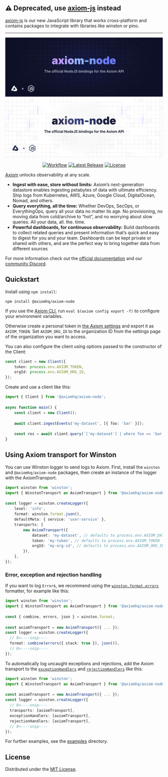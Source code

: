 ## ⚠️ Deprecated, use [axiom-js](https://github.com/axiomhq/axiom-js) instead

[axiom-js](https://github.com/axiomhq/axiom-js) is our new JavaScript library that works cross-platform and contains packages to integrate with libraries like winston or pino.

----

![axiom-node: The official NodeJS bindings for the Axiom API](.github/images/banner-dark.svg#gh-dark-mode-only)
![axiom-node: The official NodeJS bindings for the Axiom API](.github/images/banner-light.svg#gh-light-mode-only)

<div align="center">

[![Workflow][workflow_badge]][workflow]
[![Latest Release][release_badge]][release]
[![License][license_badge]][license]

</div>

[Axiom](https://axiom.co) unlocks observability at any scale.

-   **Ingest with ease, store without limits:** Axiom’s next-generation datastore enables ingesting petabytes of data with ultimate efficiency. Ship logs from Kubernetes, AWS, Azure, Google Cloud, DigitalOcean, Nomad, and others.
-   **Query everything, all the time:** Whether DevOps, SecOps, or EverythingOps, query all your data no matter its age. No provisioning, no moving data from cold/archive to “hot”, and no worrying about slow queries. All your data, all. the. time.
-   **Powerful dashboards, for continuous observability:** Build dashboards to collect related queries and present information that’s quick and easy to digest for you and your team. Dashboards can be kept private or shared with others, and are the perfect way to bring together data from different sources

For more information check out the [official documentation](https://axiom.co/docs)
and our
[community Discord](https://axiom.co/discord).

## Quickstart

Install using `npm install`:

```shell
npm install @axiomhq/axiom-node
```

If you use the [Axiom CLI](https://github.com/axiomhq/cli), run `eval $(axiom config export -f)` to configure your environment variables.

Otherwise create a personal token in [the Axiom settings](https://app.axiom.co/profile) and export it as `AXIOM_TOKEN`. Set `AXIOM_ORG_ID` to the organization ID from the settings page of the organization you want to access.

You can also configure the client using options passed to the constructor of the Client:

```ts
const client = new Client({
    token: process.env.AXIOM_TOKEN,
    orgId: process.env.AXIOM_ORG_ID,
});
```

Create and use a client like this:

```ts
import { Client } from '@axiomhq/axiom-node';

async function main() {
    const client = new Client();

    await client.ingestEvents('my-dataset', [{ foo: 'bar' }]);

    const res = await client.query(`['my-dataset'] | where foo == 'bar' | limit 100`);
}
```

## Using Axiom transport for Winston

You can use Winston logger to send logs to Axiom. First, install the `winston` and `@axiomhq/axiom-node` packages, then
create an instance of the logger with the AxiomTransport.

```ts
import winston from 'winston';
import { WinstonTransport as AxiomTransport } from '@axiomhq/axiom-node';

const logger = winston.createLogger({
    level: 'info',
    format: winston.format.json(),
    defaultMeta: { service: 'user-service' },
    transports: [
        new AxiomTransport({
            dataset: 'my-dataset', // defaults to process.env.AXIOM_DATASET
            token: 'my-token', // defaults to process.env.AXIOM_TOKEN
            orgId: 'my-org-id', // defaults to process.env.AXIOM_ORG_ID
        }),
    ],
});
```

### Error, exception and rejection handling

If you want to log `Error`s, we recommend using the
[`winston.format.errors`](https://github.com/winstonjs/logform#errors)
formatter, for example like this:

```ts
import winston from 'winston';
import { WinstonTransport as AxiomTransport } from '@axiomhq/axiom-node';

const { combine, errors, json } = winston.format;

const axiomTransport = new AxiomTransport({ ... });
const logger = winston.createLogger({
  // 8<----snip----
  format: combine(errors({ stack: true }), json()),
  // 8<----snip----
});
```

To automatically log uncaught exceptions and rejections, add the Axiom transport to the
[`exceptionHandlers`](https://github.com/winstonjs/winston#exceptions) and
[`rejectionHandlers`](https://github.com/winstonjs/winston#rejections) like
this:

```ts
import winston from 'winston';
import { WinstonTransport as AxiomTransport } from '@axiomhq/axiom-node';

const axiomTransport = new AxiomTransport({ ... });
const logger = winston.createLogger({
  // 8<----snip----
  transports: [axiomTransport],
  exceptionHandlers: [axiomTransport],
  rejectionHandlers: [axiomTransport],
  // 8<----snip----
});
```

For further examples, see the [examples](examples) directory.

## License

Distributed under the [MIT License](LICENSE).

<!-- Badges -->

[workflow]: https://github.com/axiomhq/axiom-node/actions/workflows/ci.yml
[workflow_badge]: https://img.shields.io/github/actions/workflow/status/axiomhq/axiom-node/ci.yml?branch=main&ghcache=unused
[release]: https://github.com/axiomhq/axiom-node/releases/latest
[release_badge]: https://img.shields.io/github/release/axiomhq/axiom-node.svg?ghcache=unused
[license]: https://opensource.org/licenses/MIT
[license_badge]: https://img.shields.io/github/license/axiomhq/axiom-node.svg?color=blue&ghcache=unused
